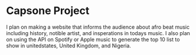 # Capsone Project
I plan on making a website that informs the audience about afro beat music including history, notible artist, and insperations in todays music. I also plan on using the API on Spotify or Apple music to generate the top 10 list to show in unitedstates, United Kingdom, and Nigeria.
